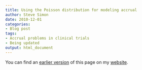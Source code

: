```yaml
---
title: Using the Poisson distribution for modeling accrual
author: Steve Simon
date: 2010-12-01
categories:
- Blog post
tags:
- Accrual problems in clinical trials
- Being updated
output: html_document
---
```


You can find an [earlier version][sim1] of this page on my [website][sim2].

[sim1]: http://www.pmean.com/10/PoissonAccrual.html
[sim2]: http://www.pmean.com
